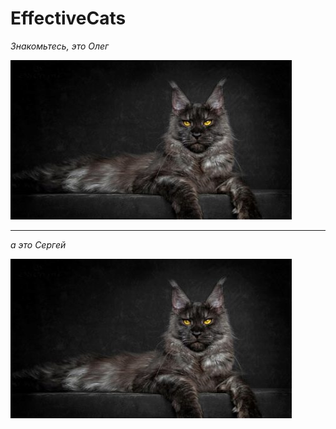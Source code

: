 # EffectiveCats

*Знакомьтесь, это Олег*

![ОЛЕГ](/images/samyj-bolshoj-mejn-kun-v-mire.jpg)

_________________

*а это Сергей*

![СЕРГЕЙ](/images/samyj-bolshoj-mejn-kun-v-mire.jpg)